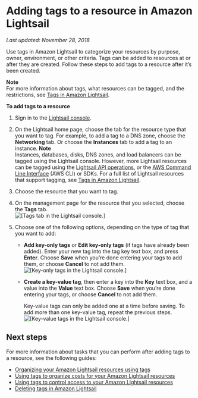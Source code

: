 # Adding tags to a resource in Amazon Lightsail<a name="amazon-lightsail-adding-tags-to-a-resource"></a>

 *Last updated: November 28, 2018* 

Use tags in Amazon Lightsail to categorize your resources by purpose, owner, environment, or other criteria\. Tags can be added to resources at or after they are created\. Follow these steps to add tags to a resource after it’s been created\.

**Note**  
For more information about tags, what resources can be tagged, and the restrictions, see [Tags in Amazon Lightsail](amazon-lightsail-tags.md)\.

**To add tags to a resource**

1. Sign in to the [Lightsail console](https://lightsail.aws.amazon.com/)\.

1. On the Lightsail home page, choose the tab for the resource type that you want to tag\. For example, to add a tag to a DNS zone, choose the **Networking** tab\. Or choose the **Instances** tab to add a tag to an instance\.
**Note**  
Instances, databases, disks, DNS zones, and load balancers can be tagged using the Lightsail console\. However, more Lightsail resources can be tagged using the [Lightsail API operations](https://docs.aws.amazon.com/lightsail/2016-11-28/api-reference/Welcome.html), or the [AWS Command Line Interface](https://docs.aws.amazon.com/cli/latest/reference/lightsail/) \(AWS CLI\) or SDKs\. For a full list of Lightsail resources that support tagging, see [Tags in Amazon Lightsail](amazon-lightsail-tags.md)\.

1. Choose the resource that you want to tag\.

1. On the management page for the resource that you selected, choose the **Tags** tab\.  
![\[Tags tab in the Lightsail console.\]](https://d9yljz1nd5001.cloudfront.net/en_us/cdafd3c2a6d9edfefee89eda217b0068/images/amazon-lightsail-tags-tab.png)

1. Choose one of the following options, depending on the type of tag that you want to add:
   + **Add key\-only tags** or **Edit key\-only tags** \(if tags have already been added\)\. Enter your new tag into the tag key text box, and press **Enter**\. Choose **Save** when you’re done entering your tags to add them, or choose **Cancel** to not add them\.  
![\[Key-only tags in the Lightsail console.\]](https://d9yljz1nd5001.cloudfront.net/en_us/cdafd3c2a6d9edfefee89eda217b0068/images/amazon-lightsail-key-only-tags.png)
   + **Create a key\-value tag**, then enter a key into the **Key** text box, and a value into the **Value** text box\. Choose **Save** when you’re done entering your tags, or choose **Cancel** to not add them\.

     Key\-value tags can only be added one at a time before saving\. To add more than one key\-value tag, repeat the previous steps\.  
![\[Key-value tags in the Lightsail console.\]](https://d9yljz1nd5001.cloudfront.net/en_us/cdafd3c2a6d9edfefee89eda217b0068/images/amazon-lightsail-key-value-tag.png)

## Next steps<a name="adding-tags-to-a-resource-next-steps"></a>

For more information about tasks that you can perform after adding tags to a resource, see the following guides:
+ [Organizing your Amazon Lightsail resources using tags](amazon-lightsail-organizing-resources-using-tags.md)
+ [Using tags to organize costs for your Amazon Lightsail resources](amazon-lightsail-organizing-costs-using-tags.md)
+ [Using tags to control access to your Amazon Lightsail resources](amazon-lightsail-controlling-access-using-tags.md)
+ [Deleting tags in Amazon Lightsail](amazon-lightsail-deleting-tags.md)